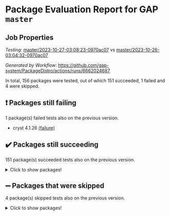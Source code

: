 # Package Evaluation Report for GAP `master`

## Job Properties

*Testing:* [master/2023-10-27-03:08:23-0970ac07](https://github.com/gap-system/PackageDistro/blob/data/reports/master/2023-10-27-03:08:23-0970ac07) vs [master/2023-10-26-03:04:32-0970ac07](https://github.com/gap-system/PackageDistro/blob/data/reports/master/2023-10-26-03:04:32-0970ac07)

*Generated by Workflow:* https://github.com/gap-system/PackageDistro/actions/runs/6662024687

In total, 156 packages were tested, out of which 151 succeeded, 1 failed and 4 were skipped.

## :exclamation: Packages still failing

1 package(s) failed tests also on the previous version.
- cryst 4.1.26 [(failure)](https://github.com/gap-system/PackageDistro/actions/runs/6662024687/job/18106316707)

## :heavy_check_mark: Packages still succeeding

151 package(s) succeeded tests also on the previous version.
<details><summary>Click to show packages!</summary>

- 4ti2interface 2023.02-04 [(success)](https://github.com/gap-system/PackageDistro/actions/runs/6662024687/job/18106312402)
- ace 5.6.2 [(success)](https://github.com/gap-system/PackageDistro/actions/runs/6662024687/job/18106312526)
- aclib 1.3.2 [(success)](https://github.com/gap-system/PackageDistro/actions/runs/6662024687/job/18106312658)
- agt 0.3.1 [(success)](https://github.com/gap-system/PackageDistro/actions/runs/6662024687/job/18106312801)
- alnuth 3.2.1 [(success)](https://github.com/gap-system/PackageDistro/actions/runs/6662024687/job/18106312915)
- anupq 3.3.0 [(success)](https://github.com/gap-system/PackageDistro/actions/runs/6662024687/job/18106313034)
- atlasrep 2.1.7 [(success)](https://github.com/gap-system/PackageDistro/actions/runs/6662024687/job/18106313146)
- autodoc 2023.06.19 [(success)](https://github.com/gap-system/PackageDistro/actions/runs/6662024687/job/18106314919)
- automata 1.15 [(success)](https://github.com/gap-system/PackageDistro/actions/runs/6662024687/job/18106315073)
- automgrp 1.3.2 [(success)](https://github.com/gap-system/PackageDistro/actions/runs/6662024687/job/18106315205)
- autpgrp 1.11 [(success)](https://github.com/gap-system/PackageDistro/actions/runs/6662024687/job/18106315329)
- cap 2023.10-07 [(success)](https://github.com/gap-system/PackageDistro/actions/runs/6662024687/job/18106315450)
- caratinterface 2.3.5 [(success)](https://github.com/gap-system/PackageDistro/actions/runs/6662024687/job/18106315552)
- cddinterface 2022.11.01 [(success)](https://github.com/gap-system/PackageDistro/actions/runs/6662024687/job/18106315708)
- circle 1.6.6 [(success)](https://github.com/gap-system/PackageDistro/actions/runs/6662024687/job/18106315829)
- classicpres 1.22 [(success)](https://github.com/gap-system/PackageDistro/actions/runs/6662024687/job/18106315933)
- cohomolo 1.6.11 [(success)](https://github.com/gap-system/PackageDistro/actions/runs/6662024687/job/18106316050)
- congruence 1.2.5 [(success)](https://github.com/gap-system/PackageDistro/actions/runs/6662024687/job/18106316191)
- corelg 1.56 [(success)](https://github.com/gap-system/PackageDistro/actions/runs/6662024687/job/18106316294)
- crime 1.6 [(success)](https://github.com/gap-system/PackageDistro/actions/runs/6662024687/job/18106316400)
- crisp 1.4.6 [(success)](https://github.com/gap-system/PackageDistro/actions/runs/6662024687/job/18106316505)
- crypting 0.10.4 [(success)](https://github.com/gap-system/PackageDistro/actions/runs/6662024687/job/18106316607)
- crystcat 1.1.10 [(success)](https://github.com/gap-system/PackageDistro/actions/runs/6662024687/job/18106316806)
- ctbllib 1.3.6 [(success)](https://github.com/gap-system/PackageDistro/actions/runs/6662024687/job/18106316911)
- cubefree 1.19 [(success)](https://github.com/gap-system/PackageDistro/actions/runs/6662024687/job/18106317027)
- curlinterface 2.3.2 [(success)](https://github.com/gap-system/PackageDistro/actions/runs/6662024687/job/18106317108)
- cvec 2.8.1 [(success)](https://github.com/gap-system/PackageDistro/actions/runs/6662024687/job/18106317191)
- datastructures 0.3.0 [(success)](https://github.com/gap-system/PackageDistro/actions/runs/6662024687/job/18106317278)
- deepthought 1.0.6 [(success)](https://github.com/gap-system/PackageDistro/actions/runs/6662024687/job/18106317396)
- design 1.8 [(success)](https://github.com/gap-system/PackageDistro/actions/runs/6662024687/job/18106317479)
- difsets 2.3.1 [(success)](https://github.com/gap-system/PackageDistro/actions/runs/6662024687/job/18106317591)
- digraphs 1.6.3 [(success)](https://github.com/gap-system/PackageDistro/actions/runs/6662024687/job/18106317722)
- edim 1.3.7 [(success)](https://github.com/gap-system/PackageDistro/actions/runs/6662024687/job/18106317834)
- example 4.3.4 [(success)](https://github.com/gap-system/PackageDistro/actions/runs/6662024687/job/18106317935)
- examplesforhomalg 2023.10-01 [(success)](https://github.com/gap-system/PackageDistro/actions/runs/6662024687/job/18106318024)
- factint 1.6.3 [(success)](https://github.com/gap-system/PackageDistro/actions/runs/6662024687/job/18106318114)
- ferret 1.0.9 [(success)](https://github.com/gap-system/PackageDistro/actions/runs/6662024687/job/18106318214)
- fga 1.5.0 [(success)](https://github.com/gap-system/PackageDistro/actions/runs/6662024687/job/18106318324)
- fining 1.5.6 [(success)](https://github.com/gap-system/PackageDistro/actions/runs/6662024687/job/18106318441)
- float 1.0.3 [(success)](https://github.com/gap-system/PackageDistro/actions/runs/6662024687/job/18106318536)
- format 1.4.3 [(success)](https://github.com/gap-system/PackageDistro/actions/runs/6662024687/job/18106318622)
- forms 1.2.9 [(success)](https://github.com/gap-system/PackageDistro/actions/runs/6662024687/job/18106318744)
- fplsa 1.2.6 [(success)](https://github.com/gap-system/PackageDistro/actions/runs/6662024687/job/18106318847)
- fr 2.4.12 [(success)](https://github.com/gap-system/PackageDistro/actions/runs/6662024687/job/18106318960)
- francy 2.0.3 [(success)](https://github.com/gap-system/PackageDistro/actions/runs/6662024687/job/18106319074)
- fwtree 1.3 [(success)](https://github.com/gap-system/PackageDistro/actions/runs/6662024687/job/18106319203)
- gapdoc 1.6.6 [(success)](https://github.com/gap-system/PackageDistro/actions/runs/6662024687/job/18106319316)
- gauss 2023.02-04 [(success)](https://github.com/gap-system/PackageDistro/actions/runs/6662024687/job/18106319413)
- gaussforhomalg 2023.10-01 [(success)](https://github.com/gap-system/PackageDistro/actions/runs/6662024687/job/18106319504)
- gbnp 1.0.5 [(success)](https://github.com/gap-system/PackageDistro/actions/runs/6662024687/job/18106319602)
- generalizedmorphismsforcap 2023.08-02 [(success)](https://github.com/gap-system/PackageDistro/actions/runs/6662024687/job/18106319694)
- genss 1.6.8 [(success)](https://github.com/gap-system/PackageDistro/actions/runs/6662024687/job/18106319792)
- gradedmodules 2023.09-01 [(success)](https://github.com/gap-system/PackageDistro/actions/runs/6662024687/job/18106319909)
- gradedringforhomalg 2023.08-01 [(success)](https://github.com/gap-system/PackageDistro/actions/runs/6662024687/job/18106320013)
- grape 4.9.0 [(success)](https://github.com/gap-system/PackageDistro/actions/runs/6662024687/job/18106320135)
- groupoids 1.73 [(success)](https://github.com/gap-system/PackageDistro/actions/runs/6662024687/job/18106320247)
- grpconst 2.6.4 [(success)](https://github.com/gap-system/PackageDistro/actions/runs/6662024687/job/18106320344)
- guarana 0.96.3 [(success)](https://github.com/gap-system/PackageDistro/actions/runs/6662024687/job/18106320453)
- guava 3.18 [(success)](https://github.com/gap-system/PackageDistro/actions/runs/6662024687/job/18106320568)
- hap 1.60 [(success)](https://github.com/gap-system/PackageDistro/actions/runs/6662024687/job/18106320677)
- hapcryst 0.1.15 [(success)](https://github.com/gap-system/PackageDistro/actions/runs/6662024687/job/18106320775)
- hecke 1.5.3 [(success)](https://github.com/gap-system/PackageDistro/actions/runs/6662024687/job/18106320869)
- help 3.5 [(success)](https://github.com/gap-system/PackageDistro/actions/runs/6662024687/job/18106320941)
- homalg 2023.10-01 [(success)](https://github.com/gap-system/PackageDistro/actions/runs/6662024687/job/18106321041)
- homalgtocas 2023.08-01 [(success)](https://github.com/gap-system/PackageDistro/actions/runs/6662024687/job/18106321147)
- idrel 2.45 [(success)](https://github.com/gap-system/PackageDistro/actions/runs/6662024687/job/18106321254)
- images 1.3.1 [(success)](https://github.com/gap-system/PackageDistro/actions/runs/6662024687/job/18106321339)
- intpic 0.3.0 [(success)](https://github.com/gap-system/PackageDistro/actions/runs/6662024687/job/18106321422)
- io 4.8.2 [(success)](https://github.com/gap-system/PackageDistro/actions/runs/6662024687/job/18106321522)
- io_forhomalg 2023.02-04 [(success)](https://github.com/gap-system/PackageDistro/actions/runs/6662024687/job/18106321648)
- irredsol 1.4.4 [(success)](https://github.com/gap-system/PackageDistro/actions/runs/6662024687/job/18106321754)
- json 2.1.1 [(success)](https://github.com/gap-system/PackageDistro/actions/runs/6662024687/job/18106321860)
- jupyterkernel 1.5.0 [(success)](https://github.com/gap-system/PackageDistro/actions/runs/6662024687/job/18106321957)
- jupyterviz 1.5.6 [(success)](https://github.com/gap-system/PackageDistro/actions/runs/6662024687/job/18106322049)
- kan 1.36 [(success)](https://github.com/gap-system/PackageDistro/actions/runs/6662024687/job/18106322140)
- kbmag 1.5.11 [(success)](https://github.com/gap-system/PackageDistro/actions/runs/6662024687/job/18106322233)
- laguna 3.9.6 [(success)](https://github.com/gap-system/PackageDistro/actions/runs/6662024687/job/18106322351)
- liealgdb 2.2.1 [(success)](https://github.com/gap-system/PackageDistro/actions/runs/6662024687/job/18106322451)
- liepring 2.8 [(success)](https://github.com/gap-system/PackageDistro/actions/runs/6662024687/job/18106322541)
- liering 2.4.2 [(success)](https://github.com/gap-system/PackageDistro/actions/runs/6662024687/job/18106322628)
- linearalgebraforcap 2023.10-04 [(success)](https://github.com/gap-system/PackageDistro/actions/runs/6662024687/job/18106322715)
- localizeringforhomalg 2023.10-01 [(success)](https://github.com/gap-system/PackageDistro/actions/runs/6662024687/job/18106322798)
- loops 3.4.3 [(success)](https://github.com/gap-system/PackageDistro/actions/runs/6662024687/job/18106322875)
- lpres 1.0.3 [(success)](https://github.com/gap-system/PackageDistro/actions/runs/6662024687/job/18106322948)
- majoranaalgebras 1.5.1 [(success)](https://github.com/gap-system/PackageDistro/actions/runs/6662024687/job/18106323037)
- mapclass 1.4.6 [(success)](https://github.com/gap-system/PackageDistro/actions/runs/6662024687/job/18106323122)
- matgrp 0.70 [(success)](https://github.com/gap-system/PackageDistro/actions/runs/6662024687/job/18106323220)
- matricesforhomalg 2023.10-01 [(success)](https://github.com/gap-system/PackageDistro/actions/runs/6662024687/job/18106323305)
- modisom 2.5.4 [(success)](https://github.com/gap-system/PackageDistro/actions/runs/6662024687/job/18106323391)
- modulepresentationsforcap 2023.10-01 [(success)](https://github.com/gap-system/PackageDistro/actions/runs/6662024687/job/18106323491)
- modules 2023.10-01 [(success)](https://github.com/gap-system/PackageDistro/actions/runs/6662024687/job/18106323564)
- monoidalcategories 2023.10-01 [(success)](https://github.com/gap-system/PackageDistro/actions/runs/6662024687/job/18106323672)
- nconvex 2022.09-01 [(success)](https://github.com/gap-system/PackageDistro/actions/runs/6662024687/job/18106323783)
- nilmat 1.4.2 [(success)](https://github.com/gap-system/PackageDistro/actions/runs/6662024687/job/18106323864)
- nock 1.5 [(success)](https://github.com/gap-system/PackageDistro/actions/runs/6662024687/job/18106323975)
- normalizinterface 1.3.6 [(success)](https://github.com/gap-system/PackageDistro/actions/runs/6662024687/job/18106324060)
- nq 2.5.10 [(success)](https://github.com/gap-system/PackageDistro/actions/runs/6662024687/job/18106324159)
- numericalsgps 1.3.1 [(success)](https://github.com/gap-system/PackageDistro/actions/runs/6662024687/job/18106324266)
- openmath 11.5.3 [(success)](https://github.com/gap-system/PackageDistro/actions/runs/6662024687/job/18106324356)
- orb 4.9.0 [(success)](https://github.com/gap-system/PackageDistro/actions/runs/6662024687/job/18106324461)
- packagemanager 1.4.1 [(success)](https://github.com/gap-system/PackageDistro/actions/runs/6662024687/job/18106324569)
- patternclass 2.4.3 [(success)](https://github.com/gap-system/PackageDistro/actions/runs/6662024687/job/18106324670)
- permut 2.0.4 [(success)](https://github.com/gap-system/PackageDistro/actions/runs/6662024687/job/18106324789)
- polenta 1.3.10 [(success)](https://github.com/gap-system/PackageDistro/actions/runs/6662024687/job/18106324898)
- polymaking 0.8.7 [(success)](https://github.com/gap-system/PackageDistro/actions/runs/6662024687/job/18106325014)
- primgrp 3.4.4 [(success)](https://github.com/gap-system/PackageDistro/actions/runs/6662024687/job/18106325119)
- profiling 2.5.4 [(success)](https://github.com/gap-system/PackageDistro/actions/runs/6662024687/job/18106325234)
- qpa 1.34 [(success)](https://github.com/gap-system/PackageDistro/actions/runs/6662024687/job/18106325340)
- quagroup 1.8.3 [(success)](https://github.com/gap-system/PackageDistro/actions/runs/6662024687/job/18106325438)
- radiroot 2.9 [(success)](https://github.com/gap-system/PackageDistro/actions/runs/6662024687/job/18106325540)
- rcwa 4.7.1 [(success)](https://github.com/gap-system/PackageDistro/actions/runs/6662024687/job/18106325657)
- rds 1.8 [(success)](https://github.com/gap-system/PackageDistro/actions/runs/6662024687/job/18106325768)
- recog 1.4.2 [(success)](https://github.com/gap-system/PackageDistro/actions/runs/6662024687/job/18106325863)
- repndecomp 1.3.0 [(success)](https://github.com/gap-system/PackageDistro/actions/runs/6662024687/job/18106325948)
- repsn 3.1.1 [(success)](https://github.com/gap-system/PackageDistro/actions/runs/6662024687/job/18106326038)
- resclasses 4.7.3 [(success)](https://github.com/gap-system/PackageDistro/actions/runs/6662024687/job/18106326135)
- ringsforhomalg 2023.09-01 [(success)](https://github.com/gap-system/PackageDistro/actions/runs/6662024687/job/18106326221)
- sco 2023.08-01 [(success)](https://github.com/gap-system/PackageDistro/actions/runs/6662024687/job/18106326337)
- scscp 2.4.1 [(success)](https://github.com/gap-system/PackageDistro/actions/runs/6662024687/job/18106326442)
- semigroups 5.3.2 [(success)](https://github.com/gap-system/PackageDistro/actions/runs/6662024687/job/18106326541)
- sglppow 2.3 [(success)](https://github.com/gap-system/PackageDistro/actions/runs/6662024687/job/18106326653)
- sgpviz 0.999.5 [(success)](https://github.com/gap-system/PackageDistro/actions/runs/6662024687/job/18106326762)
- simpcomp 2.1.14 [(success)](https://github.com/gap-system/PackageDistro/actions/runs/6662024687/job/18106326872)
- singular 2023.02.09 [(success)](https://github.com/gap-system/PackageDistro/actions/runs/6662024687/job/18106326986)
- sl2reps 1.1 [(success)](https://github.com/gap-system/PackageDistro/actions/runs/6662024687/job/18106327076)
- sla 1.5.3 [(success)](https://github.com/gap-system/PackageDistro/actions/runs/6662024687/job/18106327165)
- smallgrp 1.5.3 [(success)](https://github.com/gap-system/PackageDistro/actions/runs/6662024687/job/18106327287)
- smallsemi 0.6.13 [(success)](https://github.com/gap-system/PackageDistro/actions/runs/6662024687/job/18106327397)
- sonata 2.9.6 [(success)](https://github.com/gap-system/PackageDistro/actions/runs/6662024687/job/18106327472)
- sophus 1.27 [(success)](https://github.com/gap-system/PackageDistro/actions/runs/6662024687/job/18106327565)
- sotgrps 1.2 [(success)](https://github.com/gap-system/PackageDistro/actions/runs/6662024687/job/18106327653)
- spinsym 1.5.2 [(success)](https://github.com/gap-system/PackageDistro/actions/runs/6662024687/job/18106327742)
- standardff 1.0 [(success)](https://github.com/gap-system/PackageDistro/actions/runs/6662024687/job/18106327843)
- symbcompcc 1.3.2 [(success)](https://github.com/gap-system/PackageDistro/actions/runs/6662024687/job/18106327928)
- thelma 1.3 [(success)](https://github.com/gap-system/PackageDistro/actions/runs/6662024687/job/18106328023)
- tomlib 1.2.9 [(success)](https://github.com/gap-system/PackageDistro/actions/runs/6662024687/job/18106328127)
- toolsforhomalg 2023.10-01 [(success)](https://github.com/gap-system/PackageDistro/actions/runs/6662024687/job/18106328209)
- toric 1.9.5 [(success)](https://github.com/gap-system/PackageDistro/actions/runs/6662024687/job/18106328289)
- toricvarieties 2022.07.13 [(success)](https://github.com/gap-system/PackageDistro/actions/runs/6662024687/job/18106328362)
- transgrp 3.6.4 [(success)](https://github.com/gap-system/PackageDistro/actions/runs/6662024687/job/18106328482)
- ugaly 4.1.3 [(success)](https://github.com/gap-system/PackageDistro/actions/runs/6662024687/job/18106328735)
- unipot 1.5 [(success)](https://github.com/gap-system/PackageDistro/actions/runs/6662024687/job/18106328827)
- unitlib 4.2.0 [(success)](https://github.com/gap-system/PackageDistro/actions/runs/6662024687/job/18106328929)
- utils 0.84 [(success)](https://github.com/gap-system/PackageDistro/actions/runs/6662024687/job/18106329064)
- uuid 0.7 [(success)](https://github.com/gap-system/PackageDistro/actions/runs/6662024687/job/18106329162)
- walrus 0.9991 [(success)](https://github.com/gap-system/PackageDistro/actions/runs/6662024687/job/18106329280)
- wedderga 4.10.4 [(success)](https://github.com/gap-system/PackageDistro/actions/runs/6662024687/job/18106329390)
- xmod 2.91 [(success)](https://github.com/gap-system/PackageDistro/actions/runs/6662024687/job/18106329490)
- xmodalg 1.23 [(success)](https://github.com/gap-system/PackageDistro/actions/runs/6662024687/job/18106329592)
- yangbaxter 0.10.3 [(success)](https://github.com/gap-system/PackageDistro/actions/runs/6662024687/job/18106329684)
- zeromqinterface 0.14 [(success)](https://github.com/gap-system/PackageDistro/actions/runs/6662024687/job/18106329790)
</details>

## :heavy_minus_sign: Packages that were skipped

4 package(s) skipped tests also on the previous version.
<details><summary>Click to show packages!</summary>

- browse 1.8.21 [(skipped)](https://github.com/gap-system/PackageDistro/actions/runs/6662024687/job/18105742425)
- itc 1.5.1 [(skipped)](https://github.com/gap-system/PackageDistro/actions/runs/6662024687/job/18105742425)
- polycyclic 2.16 [(skipped)](https://github.com/gap-system/PackageDistro/actions/runs/6662024687/job/18105742425)
- xgap 4.31 [(skipped)](https://github.com/gap-system/PackageDistro/actions/runs/6662024687/job/18105742425)
</details>

